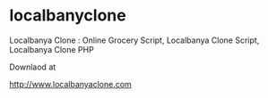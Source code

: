 # localbanyclone
Localbanya Clone : Online Grocery Script, Localbanya Clone Script, Localbanya Clone PHP


Downlaod at 

http://www.localbanyaclone.com
